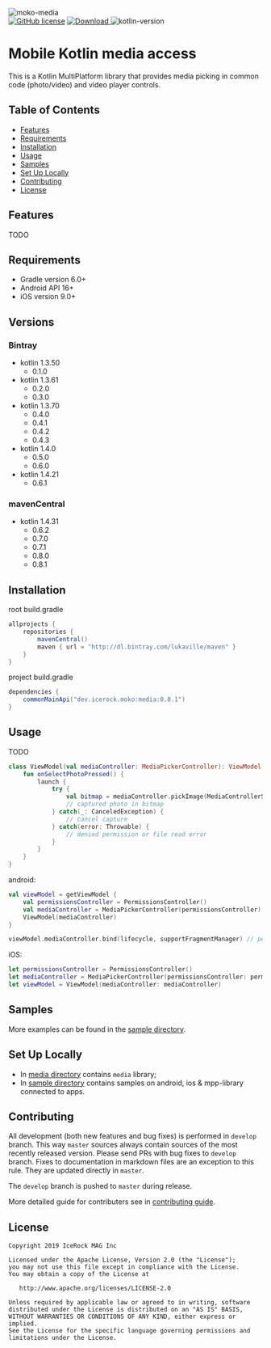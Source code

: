 ![moko-media](img/logo.png)  
[![GitHub license](https://img.shields.io/badge/license-Apache%20License%202.0-blue.svg?style=flat)](http://www.apache.org/licenses/LICENSE-2.0) [![Download](https://img.shields.io/maven-central/v/dev.icerock.moko/media) ](https://repo1.maven.org/maven2/dev/icerock/moko/media) ![kotlin-version](https://img.shields.io/badge/kotlin-1.4.31-orange)

# Mobile Kotlin media access
This is a Kotlin MultiPlatform library that provides media picking in common code (photo/video) and video player controls. 

## Table of Contents
- [Features](#features)
- [Requirements](#requirements)
- [Installation](#installation)
- [Usage](#usage)
- [Samples](#samples)
- [Set Up Locally](#set-up-locally)
- [Contributing](#contributing)
- [License](#license)

## Features
TODO

## Requirements
- Gradle version 6.0+
- Android API 16+
- iOS version 9.0+

## Versions
### Bintray
- kotlin 1.3.50
  - 0.1.0
- kotlin 1.3.61
  - 0.2.0
  - 0.3.0
- kotlin 1.3.70
  - 0.4.0
  - 0.4.1
  - 0.4.2
  - 0.4.3
- kotlin 1.4.0
  - 0.5.0
  - 0.6.0
- kotlin 1.4.21
  - 0.6.1
### mavenCentral
- kotlin 1.4.31
  - 0.6.2
  - 0.7.0
  - 0.7.1
  - 0.8.0
  - 0.8.1

## Installation
root build.gradle  
```groovy
allprojects {
    repositories {
        mavenCentral()
        maven { url = "http://dl.bintray.com/lukaville/maven" }
    }
}
```

project build.gradle
```groovy
dependencies {
    commonMainApi("dev.icerock.moko:media:0.8.1")
}
```

## Usage
TODO

```kotlin
class ViewModel(val mediaController: MediaPickerController): ViewModel() {
    fun onSelectPhotoPressed() {
        launch {
            try {
                val bitmap = mediaController.pickImage(MediaControllerSource.CAMERA)
                // captured photo in bitmap
            } catch(_: CanceledException) {
                // cancel capture
            } catch(error: Throwable) {
                // denied permission or file read error
            }
        }
    }
}
```
android:
```kotlin
val viewModel = getViewModel {
    val permissionsController = PermissionsController()
    val mediaController = MediaPickerController(permissionsController)
    ViewModel(mediaController)
}

viewModel.mediaController.bind(lifecycle, supportFragmentManager) // permissioncController bind automatically
```
iOS:
```swift
let permissionsController = PermissionsController()
let mediaController = MediaPickerController(permissionsController: permissionsController, viewController: self)
let viewModel = ViewModel(mediaController: mediaController)
```

## Samples
More examples can be found in the [sample directory](sample).

## Set Up Locally 
- In [media directory](media) contains `media` library;
- In [sample directory](sample) contains samples on android, ios & mpp-library connected to apps.

## Contributing
All development (both new features and bug fixes) is performed in `develop` branch. This way `master` sources always contain sources of the most recently released version. Please send PRs with bug fixes to `develop` branch. Fixes to documentation in markdown files are an exception to this rule. They are updated directly in `master`.

The `develop` branch is pushed to `master` during release.

More detailed guide for contributers see in [contributing guide](CONTRIBUTING.md).

## License
        
    Copyright 2019 IceRock MAG Inc
    
    Licensed under the Apache License, Version 2.0 (the "License");
    you may not use this file except in compliance with the License.
    You may obtain a copy of the License at
    
       http://www.apache.org/licenses/LICENSE-2.0
    
    Unless required by applicable law or agreed to in writing, software
    distributed under the License is distributed on an "AS IS" BASIS,
    WITHOUT WARRANTIES OR CONDITIONS OF ANY KIND, either express or implied.
    See the License for the specific language governing permissions and
    limitations under the License.
